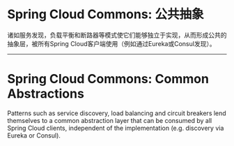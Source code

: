 # Spring Cloud Commons: 公共抽象

诸如服务发现，负载平衡和断路器等模式使它们能够独立于实现，从而形成公共的抽象层，被所有Spring Cloud客户端使用（例如通过Eureka或Consul发现）。

---

# Spring Cloud Commons: Common Abstractions

Patterns such as service discovery, load balancing and circuit breakers lend themselves to a common abstraction layer that can be consumed by all Spring Cloud clients, independent of the implementation (e.g. discovery via Eureka or Consul).